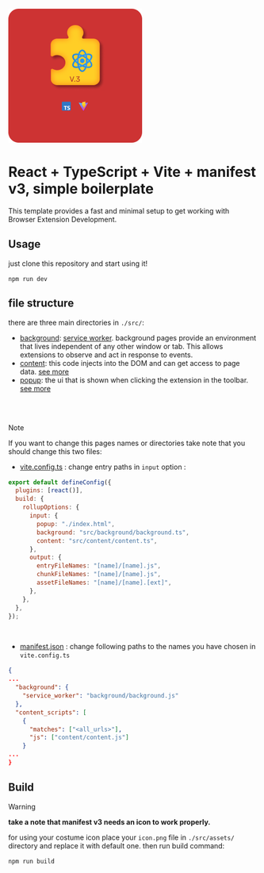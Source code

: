![logo](./public/rts-extention-logo.png)

# React + TypeScript + Vite + manifest v3, simple boilerplate

This template provides a fast and minimal setup to get working with Browser Extension Development.

## Usage

just clone this repository and start using it!

```console
npm run dev
```

## file structure

there are three main directories in `./src/`:

- [background](./src/background/): [service worker](https://developer.chrome.com/docs/extensions/develop/migrate/to-service-workers). background pages provide an environment that lives independent of any other window or tab. This allows extensions to observe and act in response to events.
- [content](./src/content/): this code injects into the DOM and can get access to page data. [see more](https://developer.chrome.com/docs/extensions/develop/concepts/content-scripts)
- [popup](./src//popup/): the ui that is shown when clicking the extension in the toolbar. [see more](https://developer.chrome.com/docs/extensions/reference/api/action?#popup)

<br/>
<br/>

> [!NOTE]
> If you want to change this pages names or directories take note that you should change this two files:

- [vite.config.ts](./vite.config.ts) : change entry paths in `input` option :

```javascript
export default defineConfig({
  plugins: [react()],
  build: {
    rollupOptions: {
      input: {
        popup: "./index.html",
        background: "src/background/background.ts",
        content: "src/content/content.ts",
      },
      output: {
        entryFileNames: "[name]/[name].js",
        chunkFileNames: "[name]/[name].js",
        assetFileNames: "[name]/[name].[ext]",
      },
    },
  },
});
```

<br/>

- [manifest.json](./public/manifest.json) : change following paths to the names you have chosen in `vite.config.ts`

```json
{
...
  "background": {
    "service_worker": "background/background.js"
  },
  "content_scripts": [
    {
      "matches": ["<all_urls>"],
      "js": ["content/content.js"]
    }
...
}
```

## Build

> [!WARNING]
> **take a note that manifest v3 needs an icon to work properly.**

for using your costume icon place your `icon.png` file in `./src/assets/` directory and replace it with default one.
then run build command:

```console
npm run build
```
